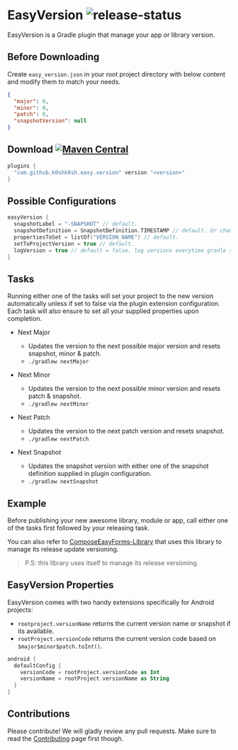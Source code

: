 # EasyVersion ![release-status](https://github.com/k0shk0sh/EasyVersion/actions/workflows/release.yml/badge.svg)

EasyVersion is a Gradle plugin that manage your app or library version.

## Before Downloading

Create `easy_version.json` in your root project directory with below content and modify them to
match your needs.

```json
{
  "major": 0,
  "minor": 0,
  "patch": 0,
  "snapshotVersion": null
}
```

## Download [![Maven Central](https://maven-badges.herokuapp.com/maven-central/com.github.k0shk0sh/easyversion/badge.svg)](https://maven-badges.herokuapp.com/maven-central/com.github.k0shk0sh/easyversion)

```kotlin
plugins {
  "com.github.k0shk0sh.easy.version" version "<version>"
}
```

## Possible Configurations

```kotlin
easyVersion {
  snapshotLabel = "-SNAPSHOT" // default.
  snapshotDefinition = SnapshotDefinition.TIMESTAMP // default. Or change to DATE_SECONDS, COMMIT.
  propertiesToSet = listOf("VERSION_NAME") // default.
  setToProjectVersion = true // default.
  logVersion = true // default = false. log versions everytime gradle syncs.
}
```

## Tasks

Running either one of the tasks will set your project to the new version automatically unless if set
to false via the plugin extension configuration. Each task will also ensure to set all your supplied
properties upon completion.

- Next Major
  - Updates the version to the next possible major version and resets snapshot, minor & patch.
  - `./gradlew nextMajor`

- Next Minor
  - Updates the version to the next possible minor version and resets patch & snapshot.
  - `./gradlew nextMinor`

- Next Patch
  - Updates the version to the next patch version and resets snapshot.
  - `./gradlew nextPatch`

- Next Snapshot
  - Updates the snapshot version with either one of the snapshot definition supplied in plugin
    configuration.
  - `./gradlew nextSnapshot`

## Example

Before publishing your new awesome library, module or app, call either one of the tasks first
followed by your releasing task.

You can also refer to [ComposeEasyForms-Library](https://github.com/k0shk0sh/ComposeEasyForms) that
uses this library to manage its release update versioning.

> P.S: this library uses itself to manage its release versioning.

## EasyVersion Properties

EasyVersion comes with two handy extensions specifically for Android projects:

- `rootproject.versionName` returns the current version name or snapshot if its available.
- `rootProject.versionCode` returns the current version code based on `$major$minor$patch.toInt()`.

```kotlin
android {
  defaultConfig {
    versionCode = rootProject.versionCode as Int
    versionName = rootProject.versionName as String
  }
}
```

## Contributions

Please contribute! We will gladly review any pull requests. Make sure to read
the [Contributing](.github/CONTRIBUTING.md) page first though.
